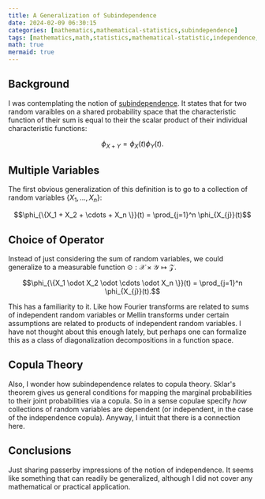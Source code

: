 ```yaml
---
title: A Generalization of Subindependence
date: 2024-02-09 06:30:15
categories: [mathematics,mathematical-statistics,subindependence]
tags: [mathematics,math,statistics,mathematical-statistic,independence,subindependence,characteristic-function,random-variable,sum,summation,binary-operator,function,collection,copula-theory,copula]
math: true
mermaid: true
---
```


## Background
I was contemplating the notion of [subindependence](https://en.wikipedia.org/wiki/Subindependence).  It states that for two random varaibles on a shared probability space that the characteristic function of their sum is equal to their the scalar product of their individual characteristic functions:

$$\phi_{X+Y} = \phi_{X}(t) \phi_{Y}(t).$$

## Multiple Variables

The first obvious generalization of this definition is to go to a collection of random variables $\{X_1, \ldots, X_n \}$:

$$\phi_{\{X_1 + X_2 + \cdots +  X_n \}}(t) = \prod_{j=1}^n \phi_{X_{j}}(t)$$

## Choice of Operator

Instead of just considering the sum of random variables, we could generalize to a measurable function $\odot: \mathcal{X} \times \mathcal{Y} \mapsto \mathcal{Z}$.

$$\phi_{\{X_1 \odot X_2 \odot \cdots \odot X_n \}}(t) = \prod_{j=1}^n \phi_{X_{j}}(t).$$

This has a familiarity to it. Like how Fourier transforms are related to sums of independent random variables or Mellin transforms under certain assumptions are related to products of independent random variables. I have not thought about this enough lately, but perhaps one can formalize this as a class of diagonalization decompositions in a function space.

## Copula Theory
Also, I wonder how subindependence relates to copula theory. Sklar's theorem gives us general conditions for mapping the marginal probabilities to their joint probabilities via a copula. So in a sense copulae specify *how* collections of random variables are dependent (or independent, in the case of the independence copula). Anyway, I intuit that there is a connection here.

## Conclusions

Just sharing passerby impressions of the notion of independence. It seems like something that can readily be generalized, although I did not cover any mathematical or practical application.
